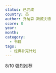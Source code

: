 ```yaml
---
status: 已完成
country: 英
author: 乔纳森·斯威夫特
score: 8
year:
month:
category:
  - 书籍
tags:
  - 经典补完计划
---
```

8/10 强烈推荐
